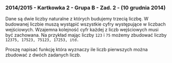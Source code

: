 ### 2014/2015 - Kartkowka 2 - Grupa B - Zad. 2 - (10 grudnia 2014)

Dane są dwie liczby naturalne z których budujemy trzecią liczbę. W budowanej liczbie muszą wystąpić wszystkie cyfry występujące w liczbach wejściowych.
Wzajemna kolejność cyfr każdej z liczb wejściowych musi być zachowana.
Na przykład mając liczby `123` i `75` możemy zbudować liczby `12375, 17523, 75123, 17253, itd.`

Proszę napisać funkcję która wyznaczy ile liczb pierwszych można zbudować z dwóch zadanych liczb.
